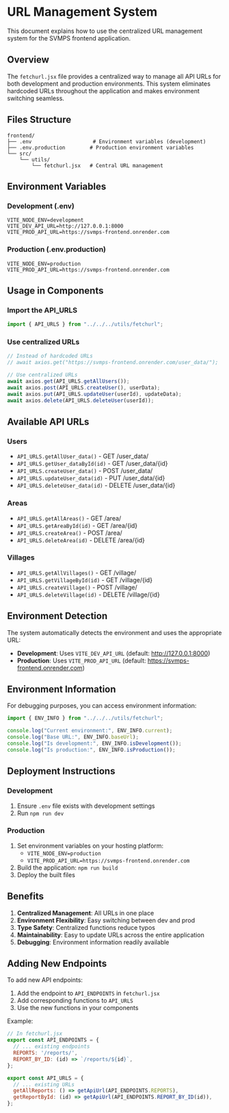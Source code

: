 # URL Management System

This document explains how to use the centralized URL management system for the SVMPS frontend application.

## Overview

The `fetchurl.jsx` file provides a centralized way to manage all API URLs for both development and production environments. This system eliminates hardcoded URLs throughout the application and makes environment switching seamless.

## Files Structure

```
frontend/
├── .env                    # Environment variables (development)
├── .env.production        # Production environment variables
└── src/
    └── utils/
        └── fetchurl.jsx   # Central URL management
```

## Environment Variables

### Development (.env)
```
VITE_NODE_ENV=development
VITE_DEV_API_URL=http://127.0.0.1:8000
VITE_PROD_API_URL=https://svmps-frontend.onrender.com
```

### Production (.env.production)
```
VITE_NODE_ENV=production
VITE_PROD_API_URL=https://svmps-frontend.onrender.com
```

## Usage in Components

### Import the API_URLS

```jsx
import { API_URLS } from "../../../utils/fetchurl";
```

### Use centralized URLs

```jsx
// Instead of hardcoded URLs
// await axios.get("https://svmps-frontend.onrender.com/user_data/");

// Use centralized URLs
await axios.get(API_URLS.getAllUsers());
await axios.post(API_URLS.createUser(), userData);
await axios.put(API_URLS.updateUser(userId), updateData);
await axios.delete(API_URLS.deleteUser(userId));
```

## Available API URLs

### Users
- `API_URLS.getAllUser_data()` - GET /user_data/
- `API_URLS.getUser_dataById(id)` - GET /user_data/{id}
- `API_URLS.createUser_data()` - POST /user_data/
- `API_URLS.updateUser_data(id)` - PUT /user_data/{id}
- `API_URLS.deleteUser_data(id)` - DELETE /user_data/{id}

### Areas
- `API_URLS.getAllAreas()` - GET /area/
- `API_URLS.getAreaById(id)` - GET /area/{id}
- `API_URLS.createArea()` - POST /area/
- `API_URLS.deleteArea(id)` - DELETE /area/{id}

### Villages
- `API_URLS.getAllVillages()` - GET /village/
- `API_URLS.getVillageById(id)` - GET /village/{id}
- `API_URLS.createVillage()` - POST /village/
- `API_URLS.deleteVillage(id)` - DELETE /village/{id}

## Environment Detection

The system automatically detects the environment and uses the appropriate URL:

- **Development**: Uses `VITE_DEV_API_URL` (default: http://127.0.0.1:8000)
- **Production**: Uses `VITE_PROD_API_URL` (default: https://svmps-frontend.onrender.com)

## Environment Information

For debugging purposes, you can access environment information:

```jsx
import { ENV_INFO } from "../../../utils/fetchurl";

console.log("Current environment:", ENV_INFO.current);
console.log("Base URL:", ENV_INFO.baseUrl);
console.log("Is development:", ENV_INFO.isDevelopment());
console.log("Is production:", ENV_INFO.isProduction());
```

## Deployment Instructions

### Development
1. Ensure `.env` file exists with development settings
2. Run `npm run dev`

### Production
1. Set environment variables on your hosting platform:
   - `VITE_NODE_ENV=production`
   - `VITE_PROD_API_URL=https://svmps-frontend.onrender.com`
2. Build the application: `npm run build`
3. Deploy the built files

## Benefits

1. **Centralized Management**: All URLs in one place
2. **Environment Flexibility**: Easy switching between dev and prod
3. **Type Safety**: Centralized functions reduce typos
4. **Maintainability**: Easy to update URLs across the entire application
5. **Debugging**: Environment information readily available

## Adding New Endpoints

To add new API endpoints:

1. Add the endpoint to `API_ENDPOINTS` in `fetchurl.jsx`
2. Add corresponding functions to `API_URLS`
3. Use the new functions in your components

Example:
```jsx
// In fetchurl.jsx
export const API_ENDPOINTS = {
  // ... existing endpoints
  REPORTS: '/reports/',
  REPORT_BY_ID: (id) => `/reports/${id}`,
};

export const API_URLS = {
  // ... existing URLs
  getAllReports: () => getApiUrl(API_ENDPOINTS.REPORTS),
  getReportById: (id) => getApiUrl(API_ENDPOINTS.REPORT_BY_ID(id)),
};
```
